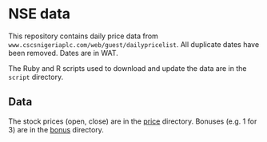 # NSE data

This repository contains daily price data from `www.cscsnigeriaplc.com/web/guest/dailypricelist`. All duplicate dates have been removed. Dates are in WAT.

The Ruby and R scripts used to download and update the data are in the `script` directory.

## Data
The stock prices (open, close) are in the [price](https://github.com/ogennadi/nse-data/tree/master/price) directory. Bonuses (e.g. 1 for 3) are in the [bonus](https://github.com/ogennadi/nse-data/tree/master/bonus) directory.
